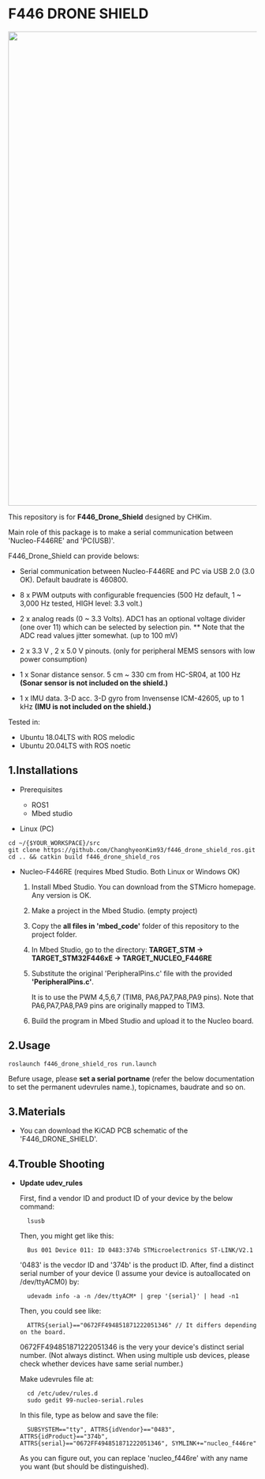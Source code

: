 # F446 DRONE SHIELD
<p align = "left">
<img src= "https://github.com/ChanghyeonKim93/f446_drone_shield_ros/blob/master/imgs/example_images.png" width="960">
</p> 

This repository is for **F446_Drone_Shield** designed by CHKim. 

Main role of this package is to make a serial communication between 'Nucleo-F446RE' and 'PC(USB)'.

F446_Drone_Shield can provide belows:

* Serial communication between Nucleo-F446RE and PC via USB 2.0 (3.0 OK). Default baudrate is 460800.

* 8 x PWM outputs with configurable frequencies (500 Hz default, 1 ~ 3,000 Hz tested, HIGH level: 3.3 volt.)

* 2 x analog reads (0 ~ 3.3 Volts). ADC1 has an optional voltage divider (one over 11) which can be selected by selection pin.
** Note that the ADC read values jitter somewhat. (up to 100 mV)

* 2 x 3.3 V , 2 x 5.0 V pinouts. (only for peripheral MEMS sensors with low power consumption)
    
* 1 x Sonar distance sensor. 5 cm ~ 330 cm from HC-SR04, at 100 Hz  **(Sonar sensor is not included on the shield.)**

* 1 x IMU data. 3-D acc. 3-D gyro from Invensense ICM-42605, up to 1 kHz **(IMU is not included on the shield.)**

Tested in:

* Ubuntu 18.04LTS with ROS melodic
* Ubuntu 20.04LTS with ROS noetic

1.Installations
------
* Prerequisites
    * ROS1
    * Mbed studio

* Linux (PC)
```
cd ~/{$YOUR_WORKSPACE}/src
git clone https://github.com/ChanghyeonKim93/f446_drone_shield_ros.git
cd .. && catkin build f446_drone_shield_ros
``` 

* Nucleo-F446RE (requires Mbed Studio. Both Linux or Windows OK)
    1. Install Mbed Studio. You can download from the STMicro homepage. Any version is OK.
    2. Make a project in the Mbed Studio. (empty project)
    3. Copy the **all files in 'mbed_code'** folder of this repository to the project folder.
    4. In Mbed Studio, go to the directory: **TARGET_STM -> TARGET_STM32F446xE -> TARGET_NUCLEO_F446RE**
    5. Substitute the original 'PeripheralPins.c' file with the provided **'PeripheralPins.c'**.
    
        It is to use the PWM 4,5,6,7 (TIM8, PA6,PA7,PA8,PA9 pins). Note that PA6,PA7,PA8,PA9 pins are originally mapped to TIM3.
        
    6. Build the program in Mbed Studio and upload it to the Nucleo board.


2.Usage
------
    roslaunch f446_drone_shield_ros run.launch 
    
   
Befure usage, please **set a serial portname** (refer the below documentation to set the permanent udevrules name.), topicnames, baudrate and so on.


3.Materials
------
* You can download the KiCAD PCB schematic of the 'F446_DRONE_SHIELD'.

4.Trouble Shooting
------

* **Update udev_rules**

    First, find a vendor ID and product ID of your device by the below command:

        lsusb

    Then, you might get like this:

        Bus 001 Device 011: ID 0483:374b STMicroelectronics ST-LINK/V2.1

    '0483' is the vecdor ID and '374b' is the product ID. After, find a distinct serial number of your device (I assume your device is autoallocated on /dev/ttyACM0) by:

        udevadm info -a -n /dev/ttyACM* | grep '{serial}' | head -n1

    Then, you could see like:

        ATTRS{serial}=="0672FF494851871222051346" // It differs depending on the board.

    0672FF494851871222051346 is the very your device's distinct serial number. (Not always distinct. When using multiple usb devices, please check whether devices have same serial number.)

    Make udevrules file at:

        cd /etc/udev/rules.d
        sudo gedit 99-nucleo-serial.rules

    In this file, type as below and save the file:

        SUBSYSTEM=="tty", ATTRS{idVendor}=="0483", ATTRS{idProduct}=="374b", ATTRS{serial}=="0672FF494851871222051346", SYMLINK+="nucleo_f446re"

    As you can figure out, you can replace 'nucleo_f446re' with any name you want (but should be distinguished).
